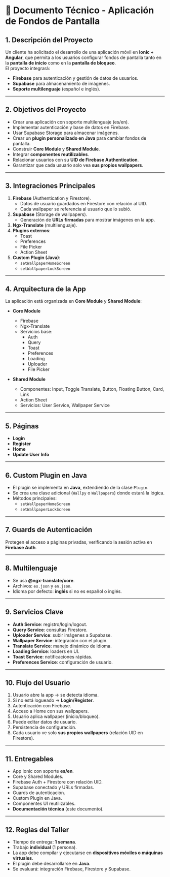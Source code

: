 # 📱 Documento Técnico - Aplicación de Fondos de Pantalla

## 1. Descripción del Proyecto
Un cliente ha solicitado el desarrollo de una aplicación móvil en **Ionic + Angular**, que permita a los usuarios configurar fondos de pantalla tanto en la **pantalla de inicio** como en la **pantalla de bloqueo**.  
El proyecto integrará:
- **Firebase** para autenticación y gestión de datos de usuarios.  
- **Supabase** para almacenamiento de imágenes.  
- **Soporte multilenguaje** (español e inglés).  

---

## 2. Objetivos del Proyecto
- Crear una aplicación con soporte multilenguaje (es/en).  
- Implementar autenticación y base de datos en Firebase.  
- Usar Supabase Storage para almacenar imágenes.  
- Crear un **plugin personalizado en Java** para cambiar fondos de pantalla.  
- Construir **Core Module** y **Shared Module**.  
- Integrar **componentes reutilizables**.  
- Relacionar usuarios con su **UID de Firebase Authentication**.  
- Garantizar que cada usuario solo vea **sus propios wallpapers**.  

---

## 3. Integraciones Principales
1. **Firebase** (Authentication y Firestore).  
   - Datos de usuario guardados en Firestore con relación al UID.  
   - Cada wallpaper se referencia al usuario que lo subió.  
2. **Supabase** (Storage de wallpapers).  
   - Generación de **URLs firmadas** para mostrar imágenes en la app.  
3. **Ngx-Translate** (multilenguaje).  
4. **Plugins externos**:  
   - Toast  
   - Preferences  
   - File Picker  
   - Action Sheet  
5. **Custom Plugin (Java)**:  
   - `setWallpaperHomeScreen`  
   - `setWallpaperLockScreen`  

---

## 4. Arquitectura de la App
La aplicación está organizada en **Core Module** y **Shared Module**:

- **Core Module**  
  - Firebase  
  - Ngx-Translate  
  - Servicios base:  
    - Auth  
    - Query  
    - Toast  
    - Preferences  
    - Loading  
    - Uploader  
    - File Picker  

- **Shared Module**  
  - Componentes: Input, Toggle Translate, Button, Floating Button, Card, Link  
  - Action Sheet  
  - Servicios: User Service, Wallpaper Service  

---

## 5. Páginas
- **Login**  
- **Register**  
- **Home**  
- **Update User Info**  

---

## 6. Custom Plugin en Java
- El plugin se implementa en **Java**, extendiendo de la clase `Plugin`.  
- Se crea una clase adicional (`Wallpy` o `Wallpapers`) donde estará la lógica.  
- Métodos principales:  
  - `setWallpaperHomeScreen`  
  - `setWallpaperLockScreen`  

---

## 7. Guards de Autenticación
Protegen el acceso a páginas privadas, verificando la sesión activa en **Firebase Auth**.  

---

## 8. Multilenguaje
- Se usa **@ngx-translate/core**.  
- Archivos: `es.json` y `en.json`.  
- Idioma por defecto: **inglés** si no es español o inglés.  

---

## 9. Servicios Clave
- **Auth Service**: registro/login/logout.  
- **Query Service**: consultas Firestore.  
- **Uploader Service**: subir imágenes a Supabase.  
- **Wallpaper Service**: integración con el plugin.  
- **Translate Service**: manejo dinámico de idioma.  
- **Loading Service**: loaders en UI.  
- **Toast Service**: notificaciones rápidas.  
- **Preferences Service**: configuración de usuario.  

---

## 10. Flujo del Usuario
1. Usuario abre la app → se detecta idioma.  
2. Si no está logueado → **Login/Register**.  
3. Autenticación con Firebase.  
4. Acceso a Home con sus wallpapers.  
5. Usuario aplica wallpaper (inicio/bloqueo).  
6. Puede editar datos de usuario.  
7. Persistencia de configuración.  
8. Cada usuario ve solo **sus propios wallpapers** (relación UID en Firestore).  

---

## 11. Entregables
- App Ionic con soporte **es/en**.  
- Core y Shared Modules.  
- Firebase Auth + Firestore con relación UID.  
- Supabase conectado y URLs firmadas.  
- Guards de autenticación.  
- Custom Plugin en Java.  
- Componentes UI reutilizables.  
- **Documentación técnica** (este documento).  

---

## 12. Reglas del Taller
- Tiempo de entrega: **1 semana**.  
- Trabajo **individual** (1 persona).  
- La app debe compilar y ejecutarse en **dispositivos móviles o máquinas virtuales**.  
- El plugin debe desarrollarse en **Java**.  
- Se evaluará: integración Firebase, Firestore y Supabase.  
